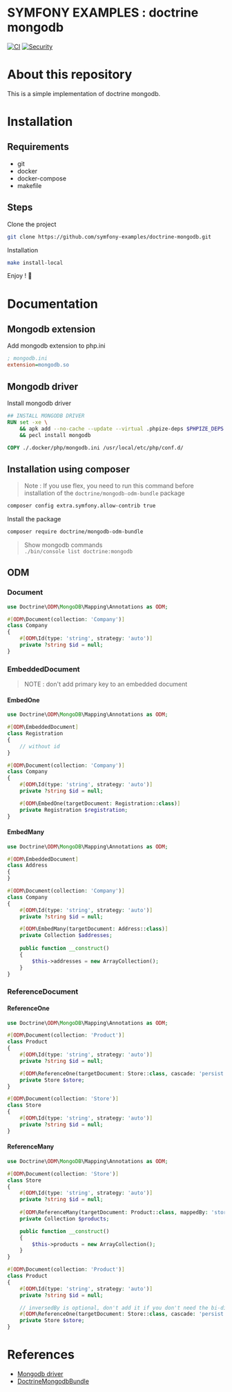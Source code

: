 SYMFONY EXAMPLES : doctrine mongodb
===================================
[![CI](https://github.com/symfony-examples/doctrine-mongodb/actions/workflows/ci.yaml/badge.svg?branch=main)](https://github.com/symfony-examples/doctrine-mongodb/actions/workflows/ci.yaml?query=branch%3Amain)
[![Security](https://github.com/symfony-examples/doctrine-mongodb/actions/workflows/security.yaml/badge.svg?branch=main)](https://github.com/symfony-examples/doctrine-mongodb/actions/workflows/security.yaml?query=branch%3Amain)

# About this repository
This is a simple implementation of doctrine mongodb.

# Installation
## Requirements
* git
* docker
* docker-compose
* makefile

## Steps
Clone the project
```bash
git clone https://github.com/symfony-examples/doctrine-mongodb.git
```
Installation
```bash
make install-local
```
Enjoy ! 🥳

# Documentation
## Mongodb extension
Add mongodb extension to php.ini
```ini
; mongodb.ini
extension=mongodb.so
```

## Mongodb driver
Install mongodb driver
```dockerfile
## INSTALL MONGODB DRIVER
RUN set -xe \
    && apk add --no-cache --update --virtual .phpize-deps $PHPIZE_DEPS openssl curl-dev openssl-dev \
    && pecl install mongodb

COPY ./.docker/php/mongodb.ini /usr/local/etc/php/conf.d/
```

## Installation using composer
> Note : If you use flex, you need to run this command before installation of the `doctrine/mongodb-odm-bundle` package
```bash
composer config extra.symfony.allow-contrib true
```
Install the package
```bash
composer require doctrine/mongodb-odm-bundle
```
> Show mongodb commands<br>
> `./bin/console list doctrine:mongodb`


## ODM
### Document
```php
use Doctrine\ODM\MongoDB\Mapping\Annotations as ODM;

#[ODM\Document(collection: 'Company')]
class Company
{
    #[ODM\Id(type: 'string', strategy: 'auto')]
    private ?string $id = null;
}
```
### EmbeddedDocument
> NOTE : don't add primary key to an embedded document
#### EmbedOne
```php
use Doctrine\ODM\MongoDB\Mapping\Annotations as ODM;

#[ODM\EmbeddedDocument]
class Registration
{
    // without id
}

#[ODM\Document(collection: 'Company')]
class Company
{
    #[ODM\Id(type: 'string', strategy: 'auto')]
    private ?string $id = null;

    #[ODM\EmbedOne(targetDocument: Registration::class)]
    private Registration $registration;
}
```
#### EmbedMany
```php
use Doctrine\ODM\MongoDB\Mapping\Annotations as ODM;

#[ODM\EmbeddedDocument]
class Address
{
}

#[ODM\Document(collection: 'Company')]
class Company
{
    #[ODM\Id(type: 'string', strategy: 'auto')]
    private ?string $id = null;

    #[ODM\EmbedMany(targetDocument: Address::class)]
    private Collection $addresses;
    
    public function __construct()
    {
        $this->addresses = new ArrayCollection();
    }
}
```
### ReferenceDocument
#### ReferenceOne
```php
use Doctrine\ODM\MongoDB\Mapping\Annotations as ODM;

#[ODM\Document(collection: 'Product')]
class Product
{
    #[ODM\Id(type: 'string', strategy: 'auto')]
    private ?string $id = null;

    #[ODM\ReferenceOne(targetDocument: Store::class, cascade: 'persist')]
    private Store $store;
}

#[ODM\Document(collection: 'Store')]
class Store
{
    #[ODM\Id(type: 'string', strategy: 'auto')]
    private ?string $id = null;
}
```
#### ReferenceMany
```php
use Doctrine\ODM\MongoDB\Mapping\Annotations as ODM;

#[ODM\Document(collection: 'Store')]
class Store
{
    #[ODM\Id(type: 'string', strategy: 'auto')]
    private ?string $id = null;
    
    #[ODM\ReferenceMany(targetDocument: Product::class, mappedBy: 'store')]
    private Collection $products;

    public function __construct()
    {
        $this->products = new ArrayCollection();
    }
}

#[ODM\Document(collection: 'Product')]
class Product
{
    #[ODM\Id(type: 'string', strategy: 'auto')]
    private ?string $id = null;

    // inversedBy is optional, don't add it if you don't need the bi-directional reference
    #[ODM\ReferenceOne(targetDocument: Store::class, cascade: 'persist', inversedBy: 'products')]
    private Store $store;
}
```

# References
* [Mongodb driver](https://www.mongodb.com/docs/drivers/php/)
* [DoctrineMongodbBundle](https://www.doctrine-project.org/projects/doctrine-mongodb-bundle/en/current/installation.html#install-the-bundle-with-symfony-flex)
